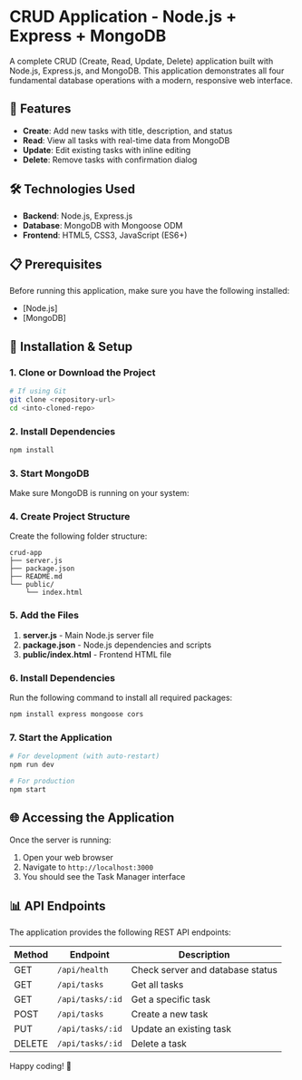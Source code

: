 # CRUD Application - Node.js + Express + MongoDB

A complete CRUD (Create, Read, Update, Delete) application built with Node.js, Express.js, and MongoDB. This application demonstrates all four fundamental database operations with a modern, responsive web interface.

## 🚀 Features

- **Create**: Add new tasks with title, description, and status
- **Read**: View all tasks with real-time data from MongoDB
- **Update**: Edit existing tasks with inline editing
- **Delete**: Remove tasks with confirmation dialog

## 🛠️ Technologies Used

- **Backend**: Node.js, Express.js
- **Database**: MongoDB with Mongoose ODM
- **Frontend**: HTML5, CSS3, JavaScript (ES6+)

## 📋 Prerequisites

Before running this application, make sure you have the following installed:

- [Node.js]
- [MongoDB]

## 🔧 Installation & Setup

### 1. Clone or Download the Project

```bash
# If using Git
git clone <repository-url>
cd <into-cloned-repo>

```

### 2. Install Dependencies

```bash
npm install
```

### 3. Start MongoDB

Make sure MongoDB is running on your system:

### 4. Create Project Structure

Create the following folder structure:

```
crud-app
├── server.js
├── package.json
├── README.md
└── public/
    └── index.html
```

### 5. Add the Files

1. **server.js** - Main Node.js server file
2. **package.json** - Node.js dependencies and scripts
3. **public/index.html** - Frontend HTML file

### 6. Install Dependencies

Run the following command to install all required packages:

```bash
npm install express mongoose cors
```

### 7. Start the Application

```bash
# For development (with auto-restart)
npm run dev

# For production
npm start
```

## 🌐 Accessing the Application

Once the server is running:

1. Open your web browser
2. Navigate to `http://localhost:3000`
3. You should see the Task Manager interface

## 📊 API Endpoints

The application provides the following REST API endpoints:

| Method | Endpoint         | Description                      |
| ------ | ---------------- | -------------------------------- |
| GET    | `/api/health`    | Check server and database status |
| GET    | `/api/tasks`     | Get all tasks                    |
| GET    | `/api/tasks/:id` | Get a specific task              |
| POST   | `/api/tasks`     | Create a new task                |
| PUT    | `/api/tasks/:id` | Update an existing task          |
| DELETE | `/api/tasks/:id` | Delete a task                    |

Happy coding! 🚀
